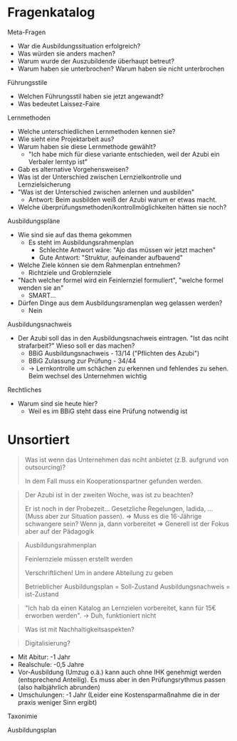 # Fragenkatalog

Meta-Fragen

* War die Ausbildungssituation erfolgreich?
* Was würden sie anders machen?
* Warum wurde der Auszubildende überhaupt betreut?
* Warum haben sie unterbrochen? Warum haben sie nicht unterbrochen

Führungsstile

* Welchen Führungsstil haben sie jetzt angewandt?
* Was bedeutet Laissez-Faire

Lernmethoden

* Welche unterschiedlichen Lernmethoden kennen sie?
* Wie sieht eine Projektarbeit aus?
* Warum haben sie diese Lernmethode gewählt?
  * "Ich habe mich für diese variante entschieden, weil der Azubi ein Verbaler lerntyp ist"
* Gab es alternative Vorgehensweisen?
* Was ist der Unterschied zwischen Lernzielkontrolle und Lernzielsicherung
* "Was ist der Unterschied zwischen anlernen und ausbilden"
  *  Antwort: Beim ausbilden weiß der Azubi warum er etwas macht.
* Welche überprüfungsmethoden/kontrollmöglichkeiten hätten sie noch?

Ausbildungspläne

* Wie sind sie auf das thema gekommen
  * Es steht im Ausbildungsrahmenplan
    * Schlechte Antwort wäre: "Ajo das müssen wir jetzt machen"
    * Gute Antwort: "Struktur, aufeinander aufbauend"
* Welche Ziele können sie dem Rahmenplan entnehmen?
  * Richtziele und Groblernziele
* "Nach welcher formel wird ein Feinlernziel formuliert", "welche formel wenden sie an"
  * SMART...
* Dürfen Dinge aus dem Ausbildungsramenplan weg gelassen werden?
  * Nein

Ausbildungsnachweis

* Der Azubi soll das in den Ausbildungsnachweis eintragen. "Ist das nciht strafarbeit?" Wieso soll er das machen? 
  * BBiG Ausbildungsnachweis - 13/14 ("Pflichten des Azubi")
  * BBiG Zulassung zur Prüfung - 34/44
  * -> Lernkontrolle um schächen zu erkennen und fehlendes zu sehen. Beim wechsel des Unternehmen wichtig

Rechtliches

* Warum sind sie heute hier?
  * Weil es im BBiG steht dass eine Prüfung notwendig ist


# Unsortiert


> Was ist wenn das Unternehmen das nciht anbietet (z.B. aufgrund von outsourcing)?
>
> In dem Fall muss ein Kooperationspartner gefunden werden.

> Der Azubi ist in der zweiten Woche, was ist zu beachten?
>
> Er ist noch in der Probezeit... Gesetzliche Regelungen, ladida, ...
> (Muss aber zur Situation passen).
> => Muss es die 16-Jährige schwangere sein? Wenn ja, dann vorbereitet
> => Generell ist der Fokus aber auf der Pädagogik 

> Ausbildungsrahmenplan
>
> Feinlernziele müssen erstellt werden
>
> Verschriftlichen! Um in andere Abteilung zu geben
>
> Betrieblicher Ausbildungsplan = Soll-Zustand
> Ausbildungsnachweis = ist-Zustand

> "Ich hab da einen Katalog an Lernzielen vorbereitet, kann für 15€ erworben werden". -> Duh, funktioniert nicht

> Was ist mit Nachhaltigkeitsaspekten?

> Digitalisierung?




* Mit Abitur: -1 Jahr
* Realschule: -0,5 Jahre
* Vor-Ausbildung (Umzug o.ä.) kann auch ohne IHK genehmigt werden (entsprechend Anteilig). Es muss aber in den Prüfungsrythmus passen (also halbjährlich abrunden)
* Umschulungen: -1 Jahr (Leider eine Kostensparmaßnahme die in der praxis weniger Sinn ergibt)

Taxonimie

Ausbildungsplan


